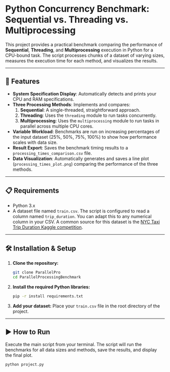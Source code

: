 # Python Concurrency Benchmark: Sequential vs. Threading vs. Multiprocessing

This project provides a practical benchmark comparing the performance of **Sequential**, **Threading**, and **Multiprocessing** execution in Python for a CPU-bound task. The script processes chunks of a dataset of varying sizes, measures the execution time for each method, and visualizes the results.

***

## 🚀 Features

-   **System Specification Display**: Automatically detects and prints your CPU and RAM specifications.
-   **Three Processing Methods**: Implements and compares:
    1.  **Sequential**: A single-threaded, straightforward approach.
    2.  **Threading**: Uses the `threading` module to run tasks concurrently.
    3.  **Multiprocessing**: Uses the `multiprocessing` module to run tasks in parallel across multiple CPU cores.
-   **Variable Workload**: Benchmarks are run on increasing percentages of the input dataset (25%, 50%, 75%, 100%) to show how performance scales with data size.
-   **Result Export**: Saves the benchmark timing results to a `processing_times_comparison.csv` file.
-   **Data Visualization**: Automatically generates and saves a line plot (`processing_times_plot.png`) comparing the performance of the three methods.

***

## 📋 Requirements

-   Python 3.x
-   A dataset file named `train.csv`. The script is configured to read a column named `trip_duration`. You can adapt this to any numerical column in your CSV. A common source for this dataset is the [NYC Taxi Trip Duration Kaggle competition](https://www.kaggle.com/c/nyc-taxi-trip-duration/data).

***

## 🛠️ Installation & Setup

1.  **Clone the repository:**
    ```bash
    git clone ParallelPro
    cd ParallelProcessingBenchmark
    ```

2.  **Install the required Python libraries:**
    ```bash
    pip -r install requirements.txt
    ```

3.  **Add your dataset:**
    Place your `train.csv` file in the root directory of the project.

***

## ▶️ How to Run

Execute the main script from your terminal. The script will run the benchmarks for all data sizes and methods, save the results, and display the final plot.

```bash
python project.py
